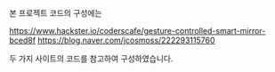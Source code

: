 본 프로젝트 코드의 구성에는 

https://www.hackster.io/coderscafe/gesture-controlled-smart-mirror-bced8f
https://blog.naver.com/jcosmoss/222293115760

두 가지 사이트의 코드를 참고하여 구성하였습니다.
